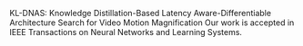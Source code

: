 KL-DNAS: Knowledge Distillation-Based Latency Aware-Differentiable Architecture Search for Video Motion Magnification
Our work is accepted in IEEE Transactions on Neural Networks and Learning Systems. 
